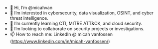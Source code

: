 - 👋 Hi, I’m @micahvan
- 👀 I’m interested in cybersecurity, data visualization, OSINT, and cyber threat intelligence. 
- 🌱 I’m currently learning CTI, MITRE ATT&CK, and cloud security.
- 💞️ I’m looking to collaborate on security projects or investigations.
- 📫 How to reach me: LinkedIn @ micah vanfossen (https://www.linkedin.com/in/micah-vanfossen/) 

<!---
micahvan/micahvan is a ✨ special ✨ repository because its `README.md` (this file) appears on your GitHub profile.
You can click the Preview link to take a look at your changes.
--->
